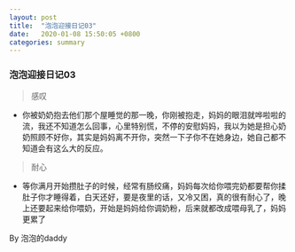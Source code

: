 ```yaml
---
layout: post
title:  "泡泡迎接日记03"
date:   2020-01-08 15:50:05 +0800
categories: summary
---
```

### 泡泡迎接日记03

> 感叹

- 你被奶奶抱去他们那个屋睡觉的那一晚，你刚被抱走，妈妈的眼泪就哗啦啦的流，我还不知道怎么回事，心里特别慌，不停的安慰妈妈，我以为她是担心奶奶照顾不好你，其实是妈妈离不开你，突然一下子你不在她身边，她自己都不知道会有这么大的反应。


> 耐心

- 等你满月开始攒肚子的时候，经常有肠绞痛，妈妈每次给你喂完奶都要帮你揉肚子你才睡得着，白天还好，要是夜里的话，又冷又困，真的很有耐心了，晚上还要起来给你喂奶，开始是妈妈给你调奶粉，后来就都改成喂母乳了，妈妈更累了


By 泡泡的daddy
